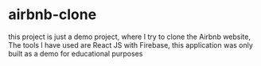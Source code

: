 # airbnb-clone
this project is just a demo project, where I try to clone the Airbnb website, The tools I have used are React JS with Firebase, this application was only built as a demo for educational purposes 
